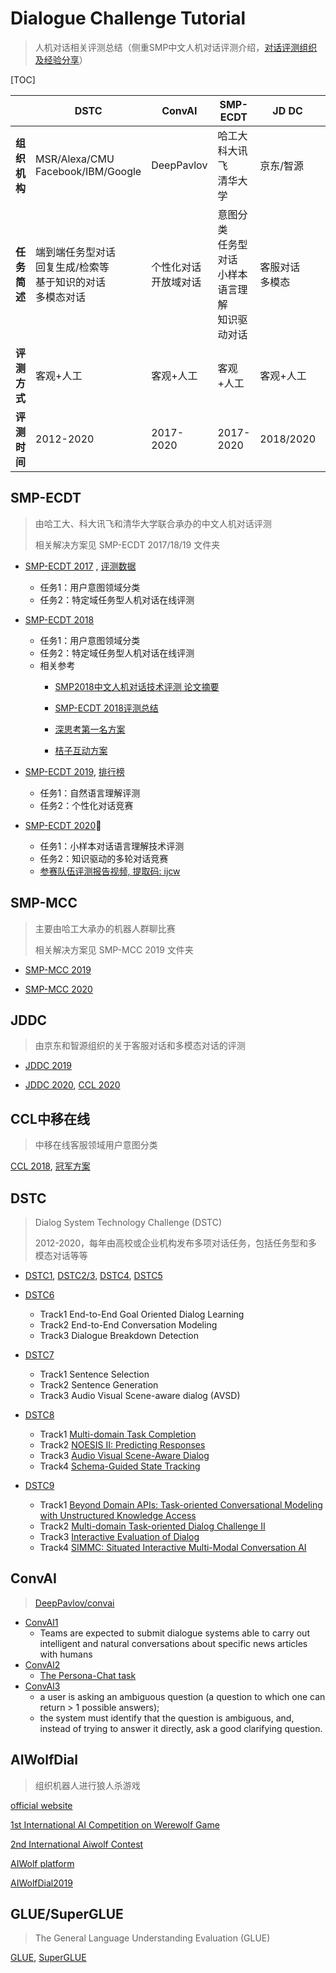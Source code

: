 # Dialogue Challenge Tutorial

> 人机对话相关评测总结（侧重SMP中文人机对话评测介绍，[对话评测组织及经验分享](对话评测组织及经验分享.pdf)）

[TOC]

|              | DSTC                                                         | ConvAI                   | SMP-ECDT                                                 | JD DC              | SMP-MCC        |
| ------------ | ------------------------------------------------------------ | ------------------------ | -------------------------------------------------------- | ------------------ | -------------- |
| **组织机构** | MSR/Alexa/CMU<br>Facebook/IBM/Google                         | DeepPavlov               | 哈工大<br>科大讯飞<br>清华大学                           | 京东/智源          | 哈工大         |
| **任务简述** | 端到端任务型对话<br>回复生成/检索等<br>基于知识的对话<br>多模态对话 | 个性化对话<br>开放域对话 | 意图分类<br>任务型对话<br>小样本语言理解<br>知识驱动对话 | 客服对话<br>多模态 | 机器人群聊对话 |
| **评测方式** | 客观+人工                                                    | 客观+人工                | 客观+人工                                                | 客观+人工          | 客观+人工      |
| **评测时间** | 2012-2020                                                    | 2017-2020                | 2017-2020                                                | 2018/2020          | 2019/2020      |



## SMP-ECDT

> 由哈工大、科大讯飞和清华大学联合承办的中文人机对话评测
>
> 相关解决方案见 SMP-ECDT 2017/18/19 文件夹

- [SMP-ECDT 2017](http://ir.hit.edu.cn/smp2017-ecdt) , [评测数据](https://github.com/HITlilingzhi/SMP2017ECDT-DATA)
  - 任务1：用户意图领域分类
  - 任务2：特定域任务型人机对话在线评测

- [SMP-ECDT 2018](https://www.steamedfish.cn/2018/09/30/%E3%80%90%E7%B2%BE%E5%BD%A9%E7%BB%A7%E7%BB%AD%E3%80%91SMP2018%E4%B8%AD%E6%96%87%E4%BA%BA%E6%9C%BA%E5%AF%B9%E8%AF%9D%E6%8A%80%E6%9C%AF%E8%AF%84%E6%B5%8B%EF%BC%88ECDT%EF%BC%89%E5%88%B7%E6%A6%9C%E5%85%AC%E5%91%8A/)
  - 任务1：用户意图领域分类
  - 任务2：特定域任务型人机对话在线评测
  - 相关参考
    - [SMP2018中文人机对话技术评测 论文摘要](https://www.jiqizhixin.com/articles/2019-03-06-13)

    - [SMP-ECDT 2018评测总结](https://mp.weixin.qq.com/s/_VHEuXzR7oXRTo5loqJp8A)
    - [深思考第一名方案](https://www.jiqizhixin.com/articles/080601)
    - [桔子互动方案](https://zhuanlan.zhihu.com/p/43419905)

- [SMP-ECDT 2019](http://conference.cipsc.org.cn/smp2019/evaluation.html), [排行榜](https://adamszq.github.io/smp2019ecdt_task1/)
  - 任务1：自然语言理解评测
  - 任务2：个性化对话竞赛

- [SMP-ECDT 2020](https://smp2020.aconf.cn/smp.html#3)
  - 任务1：小样本对话语言理解技术评测
  - 任务2：知识驱动的多轮对话竞赛
  - [参赛队伍评测报告视频, 提取码: ijcw](https://pan.baidu.com/s/1TmzQ3VYJQsOzlP17-nGJVw)



## SMP-MCC

> 主要由哈工大承办的机器人群聊比赛
>
> 相关解决方案见 SMP-MCC 2019 文件夹

- [SMP-MCC 2019](http://ir.hit.edu.cn/smp-mcc)

- [SMP-MCC 2020](http://mcc.8wss.com/)



## JDDC

> 由京东和智源组织的关于客服对话和多模态对话的评测

- [JDDC 2019](https://jddc.jd.com/2019/)

- [JDDC 2020](https://jddc.jd.com/), [CCL 2020](http://www.cips-cl.org/static/CCL2020/evaluationtasks.html)



## CCL中移在线

> 中移在线客服领域用户意图分类

[CCL 2018](http://www.cips-cl.org/static/CCL2018/call-evaluation.html), [冠军方案](https://github.com/nlpjoe/2018-CCL-UIIMCS)



## DSTC

> Dialog System Technology Challenge (DSTC)
>
> 2012-2020，每年由高校或企业机构发布多项对话任务，包括任务型和多模态对话等等

- [DSTC1](https://www.microsoft.com/en-us/research/event/dialog-state-tracking-challenge/#!dstc1-information), [DSTC2/3](http://camdial.org/~mh521/dstc/), [DSTC4](http://www.colips.org/workshop/dstc4/), [DSTC5](http://workshop.colips.org/dstc5/tasks.html)

- [DSTC6](http://workshop.colips.org/dstc6)
  - Track1 End-to-End Goal Oriented Dialog Learning
  - Track2 End-to-End Conversation Modeling
  - Track3 Dialogue Breakdown Detection

- [DSTC7](http://workshop.colips.org/dstc7/call.html)
  - Track1 Sentence Selection
  - Track2 Sentence Generation
  - Track3  Audio Visual Scene-aware dialog (AVSD)

- [DSTC8](https://sites.google.com/dstc.community/dstc8/tracks)
  - Track1 [Multi-domain Task Completion](https://www.microsoft.com/en-us/research/project/multi-domain-task-completion-dialog-challenge/)
  - Track2 [NOESIS II: Predicting Responses](https://github.com/dstc8-track2/NOESIS-II/)
  - Track3 [Audio Visual Scene-Aware Dialog](https://github.com/dialogtekgeek/DSTC8-AVSD)
  - Track4 [Schema-Guided State Tracking](https://github.com/google-research-datasets/dstc8-schema-guided-dialogue)

- [DSTC9](https://sites.google.com/dstc.community/dstc9/tracks)
  - Track1 [Beyond Domain APIs: Task-oriented Conversational Modeling with Unstructured Knowledge Access](https://github.com/alexa/alexa-with-dstc9-track1-dataset)
  - Track2 [Multi-domain Task-oriented Dialog Challenge II](https://www.microsoft.com/en-us/research/project/multi-domain-task-completion-dialog-challenge-ii/)
  - Track3 [Interactive Evaluation of Dialog](http://dialog.speech.cs.cmu.edu:8003/)
  - Track4 [SIMMC: Situated Interactive Multi-Modal Conversation AI](https://github.com/facebookresearch/simmc)



## ConvAI

> [DeepPavlov/convai](https://github.com/DeepPavlov/convai)

- [ConvAI1](https://github.com/DeepPavlov/convai/tree/master/2017)
  - Teams are expected to submit dialogue systems able to carry out intelligent and natural conversations about specific news articles with humans
- [ConvAI2](https://github.com/DeepPavlov/convai/tree/master/2018)
  - [The Persona-Chat task](http://convai.io/#personachat-convai2-dataset)
- [ConvAI3](https://github.com/DeepPavlov/convai)
  - a user is asking an ambiguous question (a question to which one can return > 1 possible answers);
  - the system must identify that the question is ambiguous, and, instead of trying to answer it directly, ask a good clarifying question.



## AIWolfDial

> 组织机器人进行狼人杀游戏

[official website](http://aiwolf.org/en/)

[1st International AI Competition on Werewolf Game](http://aiwolf.org/en/archives/2023)

[2nd International Aiwolf Contest](http://aiwolf.org/en/2nd-international-aiwolf-contest)

[AIWolf platform](http://aiwolf.org/en/server)

[AIWolfDial2019](https://aiwolfdial.kanolab.net/)



## GLUE/SuperGLUE

> The General Language Understanding Evaluation (GLUE)

[GLUE](https://gluebenchmark.com/), [SuperGLUE](https://super.gluebenchmark.com/)

